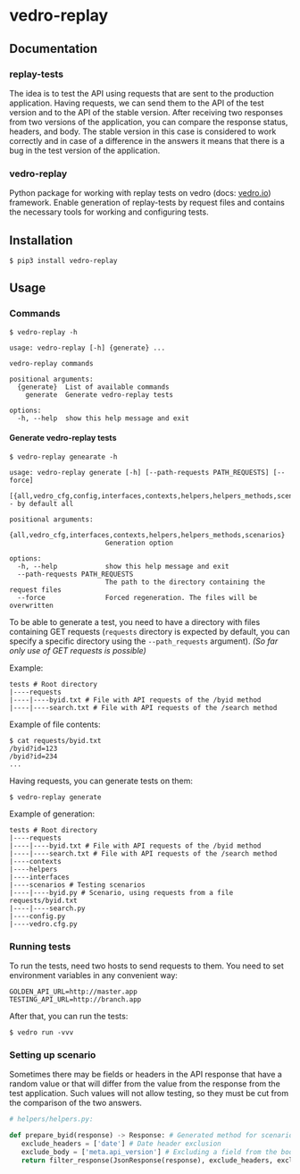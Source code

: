 # vedro-replay

## Documentation

### replay-tests
The idea is to test the API using requests that are sent to the production application. 
Having requests, we can send them to the API of the test version and to the API of the stable version. 
After receiving two responses from two versions of the application, you can compare the response status, headers, and body. 
The stable version in this case is considered to work correctly and in case of a difference in the answers it means that there is a bug in the test version of the application.

### vedro-replay
Python package for working with replay tests on vedro (docs: [vedro.io](https://vedro.io/docs/quick-start)) framework. 
Enable generation of replay-tests by request files and contains the necessary tools for working and configuring tests.


## Installation
```shell
$ pip3 install vedro-replay
```


## Usage

### Commands
```shell
$ vedro-replay -h
```
```
usage: vedro-replay [-h] {generate} ...

vedro-replay commands

positional arguments:
  {generate}  List of available commands
    generate  Generate vedro-replay tests

options:
  -h, --help  show this help message and exit
```

#### Generate vedro-replay tests
```shell
$ vedro-replay genearate -h
```
```
usage: vedro-replay generate [-h] [--path-requests PATH_REQUESTS] [--force] 
                    [{all,vedro_cfg,config,interfaces,contexts,helpers,helpers_methods,scenarios}] - by default all

positional arguments:
  {all,vedro_cfg,interfaces,contexts,helpers,helpers_methods,scenarios}
                        Generation option

options:
  -h, --help            show this help message and exit
  --path-requests PATH_REQUESTS
                        The path to the directory containing the request files
  --force               Forced regeneration. The files will be overwritten
```

To be able to generate a test, you need to have a directory with files containing GET requests 
(`requests` directory is expected by default, you can specify a specific directory using the `--path_requests` argument).
_(So far only use of GET requests is possible)_

Example:
```shell
tests # Root directory
|----requests
|----|----byid.txt # File with API requests of the /byid method
|----|----search.txt # File with API requests of the /search method
```

Example of file contents:
```shell
$ cat requests/byid.txt
/byid?id=123
/byid?id=234
...
```
Having requests, you can generate tests on them:
```shell
$ vedro-replay generate
```
Example of generation:
```
tests # Root directory
|----requests
|----|----byid.txt # File with API requests of the /byid method
|----|----search.txt # File with API requests of the /search method
|----contexts 
|----helpers
|----interfaces 
|----scenarios # Testing scenarios
|----|----byid.py # Scenario, using requests from a file requests/byid.txt
|----|----search.py
|----config.py
|----vedro.cfg.py
```

### Running tests
To run the tests, need two hosts to send requests to them. You need to set environment variables in any convenient way:
```shell
GOLDEN_API_URL=http://master.app
TESTING_API_URL=http://branch.app
```

After that, you can run the tests:
```shell
$ vedro run -vvv 
```

### Setting up scenario
Sometimes there may be fields or headers in the API response that have a random value or that will differ from the value from the response from the test application. 
Such values will not allow testing, so they must be cut from the comparison of the two answers.

```python
# helpers/helpers.py:

def prepare_byid(response) -> Response: # Generated method for scenario byid.py
   exclude_headers = ['date'] # Date header exclusion
   exclude_body = ['meta.api_version'] # Excluding a field from the body
   return filter_response(JsonResponse(response), exclude_headers, exclude_body)
```